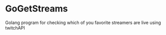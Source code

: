 # GoGetStreams
Golang program for checking which of you favorite streamers are live using twitchAPI
